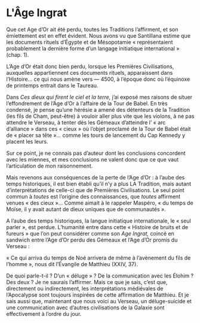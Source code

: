 # L'Âge Ingrat

Que cet Age d’Or ait été perdu, toutes les Traditions l’affirment, et son émiettement est en effet évident. Nous avons vu que Santillana estime que les documents rituels d’Égypte et de Mésopotamie « représentaient probablement la dernière forme d’un langage initiatique international » (chap. 1).

<span id="e9782221228517_c20.xhtml#page-300"></span>

L’Age d’Or était donc bien perdu, lorsque les Premières Civilisations, auxquelles appartiennent ces documents rituels, apparaissent dans l’Histoire... ce qui nous amène vers — 4500, à l’époque donc où l’équinoxe de printemps entrait dans le Taureau.

Dans *Ces dieux qui firent le ciel et la terre,* j’ai exposé mes raisons de situer l’effondrement de l’Age d’Or à l’affaire de la Tour de Babel. En très condensé, je pense qu’une hérésie a amené des détenteurs de la Tradition (les fils de Cham, peut-être) à vouloir aller plus vite que les violons, à ne pas attendre le Verseau, à tenter dès les Gémeaux d’atteindre l’ « arc d’alliance » dans ces « cieux » où l’objet proclamé de la Tour de Babel était de « placer sa tête »... comme les tours de lancement du Cap Kennedy y placent les leurs.

Sur ce point, je ne connais pas d’auteur dont les conclusions concordent avec les miennes, et mes conclusions ne valent donc que ce que vaut l’articulation de mon raisonnement.

Mais revenons aux conséquences de la perte de l’Age d’Or : à l’aube des temps historiques, il est bien établi qu’il n’y a plus LA Tradition, mais autant d’interprétations de celle-ci que de Premières Civilisations. Le seul point commun à *toutes* est l’origine des connaissances, que *toutes* affirment venues « des cieux »... Comme aimait à le rappeler Maspéro, « du temps de Moïse, il y avait autant de dieux uniques que de communautés ».

A l’aube des temps historiques, la langue initiatique internationale, le « seul parler », est perdue. L’humanité entre dans cette « Histoire de bruits et de fureurs » que l’on peut considérer comme son *Age Ingrat,* coincé en sandwich entre l’Age d’Or perdu des Gémeaux et l’Age d’Or promis du Verseau :

« Ce qui arriva du temps de Noé arrivera de même à l’avènement du fils de l’homme », nous dit l’Évangile de Matthieu (XXIV, 37).

<span id="e9782221228517_c20.xhtml#page-301"></span>

De quoi parle-t-il ? D’un « déluge » ? De la communication avec les Élohim ? Des deux ? Je ne saurais l’affirmer. Mais ce que je sais, c’est que, directement ou indirectement, les interprétations médiévales de l’Apocalypse sont toujours inspirées de cette affirmation de Matthieu. Et je sais aussi que, maintenant que nous voici au Verseau, un déluge-suicide et une communication avec d’autres civilisations de la Galaxie sont effectivement à l’ordre du jour.

<span id="e9782221228517_c20.xhtml#page-302"></span> <span id="e9782221228517_c20.xhtml#page-303"></span>

<span id="e9782221228517_c21.xhtml"></span>

<span id="e9782221228517_c21.xhtml#title105"></span>

